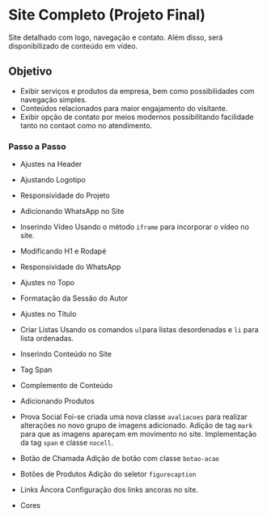 # Site Completo (Projeto Final)

Site detalhado com logo, navegação e contato. Além disso, será disponibilizado de conteúdo em vídeo.

## Objetivo

- Exibir serviços e produtos da empresa, bem como possibilidades com navegação simples.
- Conteúdos relacionados para maior engajamento do visitante.
- Exibir opção de contato por meios modernos possibilitando facilidade tanto no contaot como no atendimento.

### Passo a Passo

- Ajustes na Header

- Ajustando Logotipo

- Responsividade do Projeto

- Adicionando WhatsApp no Site

- Inserindo Vídeo
Usando o método `iframe` para incorporar o vídeo no site.

- Modificando H1 e Rodapé

- Responsividade do WhatsApp

- Ajustes no Topo

- Formatação da Sessão do Autor



- Ajustes no Título

- Criar Listas
Usando os comandos `ul`para listas desordenadas e `li` para lista ordenadas.

- Inserindo Conteúdo no Site

- Tag Span

- Complemento de Conteúdo

- Adicionando Produtos

- Prova Social
Foi-se criada uma nova classe `avaliacoes` para realizar alterações no novo grupo de imagens adicionado. Adição de tag `mark` para que as imagens apareçam em movimento no site. Implementação da tag `span` e classe `nocell`.

- Botão de Chamada
Adição de botão com classe `botao-acao`

- Botões de Produtos
Adição do seletor `figurecaption`

- Links Âncora
Configuração dos links ancoras no site.

- Cores